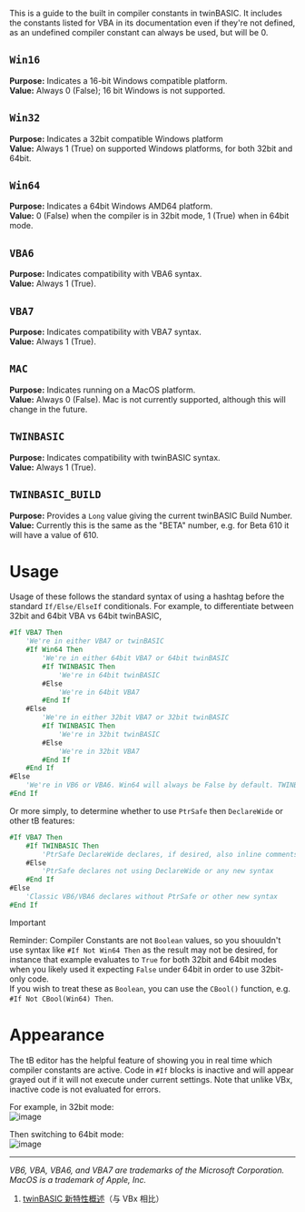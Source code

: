 This is a guide to the built in compiler constants in twinBASIC. It includes the constants listed for VBA in its documentation even if they're not defined, as an undefined compiler constant can always be used, but will be 0.


## `Win16`

**Purpose:** Indicates a 16-bit Windows compatible platform.\
**Value:** Always 0 (False); 16 bit Windows is not supported.

## `Win32` 

**Purpose:** Indicates a 32bit compatible Windows platform\
**Value:** Always 1 (True) on supported Windows platforms, for both 32bit and 64bit.

## `Win64`

**Purpose:** Indicates a 64bit Windows AMD64 platform.\
**Value:** 0 (False) when the compiler is in 32bit mode, 1 (True) when in 64bit mode.

## `VBA6`

**Purpose:** Indicates compatibility with VBA6 syntax.\
**Value:** Always 1 (True).

## `VBA7`

**Purpose:** Indicates compatibility with VBA7 syntax.\
**Value:** Always 1 (True).

## `MAC`
**Purpose:** Indicates running on a MacOS platform.\
**Value:** Always 0 (False). Mac is not currently supported, although this will change in the future.

## `TWINBASIC`

**Purpose:** Indicates compatibility with twinBASIC syntax.\
**Value:** Always 1 (True).

## `TWINBASIC_BUILD`

**Purpose:** Provides a `Long` value giving the current twinBASIC Build Number.\
**Value:** Currently this is the same as the "BETA" number, e.g. for Beta 610 it will have a value of 610.


# Usage

Usage of these follows the standard syntax of using a hashtag before the standard `If/Else/ElseIf` conditionals. For example, to differentiate between 32bit and 64bit VBA vs 64bit twinBASIC, 

```vb
#If VBA7 Then
    'We're in either VBA7 or twinBASIC
    #If Win64 Then
        'We're in either 64bit VBA7 or 64bit twinBASIC
        #If TWINBASIC Then
            'We're in 64bit twinBASIC
        #Else
            'We're in 64bit VBA7
        #End If
    #Else
        'We're in either 32bit VBA7 or 32bit twinBASIC
        #If TWINBASIC Then
            'We're in 32bit twinBASIC
        #Else
            'We're in 32bit VBA7
        #End If
    #End If
#Else
    'We're in VB6 or VBA6. Win64 will always be False by default. TWINBASIC will always be False by default.
#End If
```

Or more simply, to determine whether to use `PtrSafe` then `DeclareWide` or other tB features:

```vb
#If VBA7 Then
    #If TWINBASIC Then
        'PtrSafe DeclareWide declares, if desired, also inline comments and `[ TypeHint() ]`, and function attributes.
    #Else
        'PtrSafe declares not using DeclareWide or any new syntax
    #End If
#Else
    'Classic VB6/VBA6 declares without PtrSafe or other new syntax
#End If
```

>[!IMPORTANT]
>Reminder: Compiler Constants are not `Boolean` values, so you shouuldn't use syntax like `#If Not Win64 Then` as the result may not be desired, for instance that example evaluates to `True` for both 32bit and 64bit modes when you likely used it expecting `False` under 64bit in order to use 32bit-only code.\
If you wish to treat these as `Boolean`, you can use the `CBool()` function, e.g. `#If Not CBool(Win64) Then`.

# Appearance

The tB editor has the helpful feature of showing you in real time which compiler constants are active. Code in `#If` blocks is inactive and will appear grayed out if it will not execute under current settings. Note that unlike VBx, inactive code is not evaluated for errors.

For example, in 32bit mode:\
![image](/images/official/oHpCiV1.png)

Then switching to 64bit mode:\
![image](/images/official/TYizrRW.png)


---
*VB6, VBA, VBA6, and VBA7 are trademarks of the Microsoft Corporation.*\
*MacOS is a trademark of Apple, Inc.*

1. [twinBASIC 新特性概述](twinBASIC-Features-1)（与 VBx 相比）
